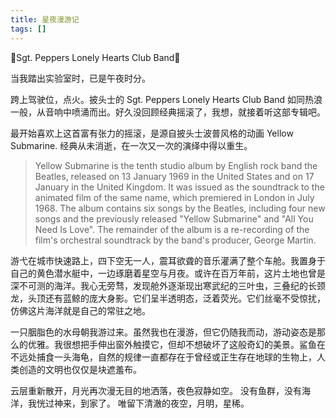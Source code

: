 ```yaml
---
title: 星夜漫游记
tags: []
---
```


🎵Sgt. Peppers Lonely Hearts Club Band🎵

当我踏出实验室时，已是午夜时分。

跨上驾驶位，点火。披头士的 Sgt. Peppers Lonely Hearts Club Band 如同热浪一般，从音响中喷涌而出。好久没回顾经典摇滚了，我想，就接着听这部专辑吧。

最开始喜欢上这首富有张力的摇滚，是源自披头士波普风格的动画 Yellow Submarine. 经典从未消逝，在一次又一次的演绎中得以重生。

> Yellow Submarine is the tenth studio album by English rock band the Beatles, released on 13 January 1969 in the United States and on 17 January in the United Kingdom. It was issued as the soundtrack to the animated film of the same name, which premiered in London in July 1968. The album contains six songs by the Beatles, including four new songs and the previously released "Yellow Submarine" and "All You Need Is Love". The remainder of the album is a re-recording of the film's orchestral soundtrack by the band's producer, George Martin.

游弋在城市快速路上，四下空无一人，震耳欲聋的音乐灌满了整个车舱。我置身于自己的黄色潜水艇中，一边琢磨着星空与月夜。或许在百万年前，这片土地也曾是深不可测的海洋。我心无旁骛，发现舱外逐渐现出寒武纪的三叶虫，三叠纪的长颈龙，头顶还有蓝鲸的庞大身影。它们呈半透明态，泛着荧光。它们丝毫不受惊扰，仿佛这片海洋就是自己的常驻之地。

一只胭脂色的水母朝我游过来。虽然我也在漫游，但它仍随我而动，游动姿态是那么的优雅。我很想把手伸出窗外触摸它，但却不想破坏了这般奇幻的美景。鲨鱼在不远处捕食一头海龟，自然的规律一直都存在于曾经或正生存在地球的生物上，人类创造的文明也仅仅是块遮羞布。

云层重新散开，月光再次漫无目的地洒落，夜色寂静如空。
没有鱼群，没有海洋，我恍过神来，到家了。
唯留下清澈的夜空，月明，星稀。


